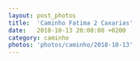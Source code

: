 ```yaml
---
layout: post_photos
title:  'Caminho Fatima 2 Caxarias'
date:   2018-10-13 20:00:00 +0200
category: caminho
photos: 'photos/caminho/2018-10-13'
---
```


